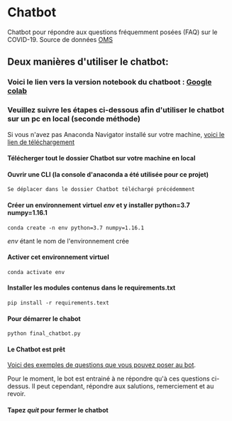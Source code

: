 # Chatbot
   Chatbot pour répondre aux questions fréquemment posées (FAQ) sur le COVID-19. Source de données [OMS](https://www.who.int/fr/emergencies/diseases/novel-coronavirus-2019/advice-for-public/q-a-coronaviruses)

## Deux manières d'utiliser le chatbot:
### Voici le lien vers la version notebook du chatboot : [Google colab](https://github.com/DialloYoussouf/Jedhabootcamp_Projects/blob/master/Chatbot/Final_Chatbot.ipynb)

### Veuillez suivre les étapes ci-dessous afin d'utiliser le chatbot sur un pc en local (seconde méthode)
   Si vous n'avez pas Anaconda Navigator installé sur votre machine, [voici le lien de téléchargement](https://docs.anaconda.com/anaconda/install/) 

#### Télécherger tout le dossier Chatbot sur votre machine en local

#### Ouvrir une CLI (la console d'anaconda a été utilisée pour ce projet)
    Se déplacer dans le dossier Chatbot téléchargé précédemment

#### Créer un environnement virtuel *env* et y installer python=3.7 numpy=1.16.1
    conda create -n env python=3.7 numpy=1.16.1
    
   *env* étant le nom de l'environnement crée 

#### Activer cet environnement virtuel
    conda activate env

#### Installer les modules contenus dans le requirements.txt
    pip install -r requirements.text

#### Pour démarrer le chabot
    python final_chatbot.py

#### Le Chatbot est prêt
   [Voici des exemples de questions que vous pouvez poser au bot](https://www.who.int/fr/emergencies/diseases/novel-coronavirus-2019/advice-for-public/q-a-coronaviruses).
   
   Pour le moment, le bot est entrainé à ne répondre qu'à ces questions ci-dessus. 
   Il peut cependant, répondre aux salutions, remerciement et au revoir. 


#### Tapez *quit* pour fermer le chatbot

